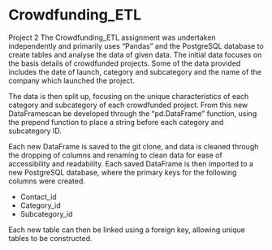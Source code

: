 # Crowdfunding_ETL
Project 2
The Crowdfunding_ETL assignment was undertaken independently and primarily uses “Pandas” and the PostgreSQL database to create tables and analyse the data of given data. The initial data focuses on the basis details of crowdfunded projects. Some of the data provided includes the date of launch, category and subcategory and the name of the company which launched the project.  

The data is then split up, focusing on the unique characteristics of each category and subcategory of each crowdfunded project. From this new DataFramescan be developed through the “pd.DataFrame” function, using the prepend function to place a string before each category and subcategory ID.

Each new DataFrame is saved to the git clone, and data is cleaned through the dropping of columns and renaming to clean data for ease of accessibility and readability. Each saved DataFrame is then imported to a new PostgreSQL database, where the primary keys for the following columns were created. 
-	Contact_id
-	Category_id
-	Subcategory_id

Each new table can then be linked using a foreign key, allowing unique tables to be constructed. 
